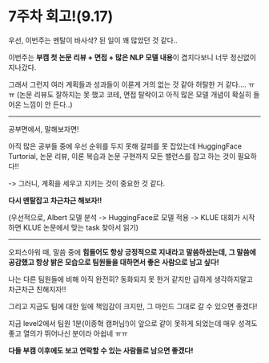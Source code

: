 # 7주차 회고!(9.17)

우선, 이번주는 멘탈이 바사삭? 된 일이 꽤 많았던 것 같다..

이번주는 **부캠 첫 논문 리뷰 + 면접 + 많은 NLP 모델 내용**이 겹치다보니 너무 정신없이 지나갔다.

그래서 그런지 여러 계획들과 성과들이 이룬게 거의 없는 것 같아 허탈한 거 같다.... ㅠㅠ (논문 리뷰도 잘하지는 못 했고 코테, 면접 탈락이고 아직 많은 모델 개념이 확실히 들어온 느낌이 안 든다..)

---

공부면에서, 말해보자면!

아직 많은 공부들 중에 우선 순위를 두지 못해 갈피를 못 잡았는데 HuggingFace Turtorial, 논문 리뷰, 이론 복습과 논문 구현까지 모든 밸런스를 잡고 하는 것이 필요하다!!

-> 그러니, 계획을 세우고 지키는 것이 중요한 것 같다.


**다시 멘탈잡고 차근차근 해보자!!**

(우선적으로, Albert 모델 분석 -> HuggingFace로 모델 적용 -> KLUE 대회가 시작하면 KLUE 논문에서 맞는 task 찾아서 읽기)

---

오피스아워 때, 말씀 중에 **힘들어도 항상 긍정적으로 지내라고 말씀하셨는데, 그 말씀에 공감했고 항상 밝은 모습으로 팀원들을 대하면서 좋은 사람으로 남고 싶다!**

나는 다른 팀원들에 비해 아직 완전히? 동화되지 못 한거 같지만 급하게 생각하지말고 차근차근 친해지자!!

그리고 지금도 팀에 대한 일에 책임감이 크지만, 그 마인드 그대로 갈 수 있으면 좋겠다!

지금 level2에서 팀원 1분(이종혁 캠퍼님!)이 앞으로 같이 못하게 되었는데 매우 성격도 좋고 열의가 뛰어나신 분이라 아쉽네 ㅠㅠ

**다들 부캠 이후에도 보고 연락할 수 있는 사람들로 남으면 좋겠다!**



